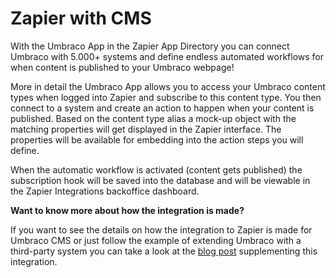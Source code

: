 # Zapier with CMS
With the Umbraco App in the Zapier App Directory you can connect Umbraco with 5.000+ systems and define endless automated workflows for when content is published to your Umbraco webpage!  

More in detail the Umbraco App allows you to access your Umbraco content types when logged into Zapier and subscribe to this content type. You then connect to a system and create an action to happen when your content is published. Based on the content type alias a mock-up object with the matching properties will get displayed in the Zapier interface. The properties will be available for embedding into the action steps you will define. 

When the automatic workflow is activated (content gets published) the subscription hook will be saved into the database and will be viewable in the Zapier Integrations backoffice dashboard.

**Want to know more about how the integration is made?**

If you want to see the details on how the integration to Zapier is made for Umbraco CMS or just follow the example of extending Umbraco with a third-party system you can take a look at the [blog post](https://umbraco.com/blog/integrating-umbraco-with-zapier/) supplementing this integration. 